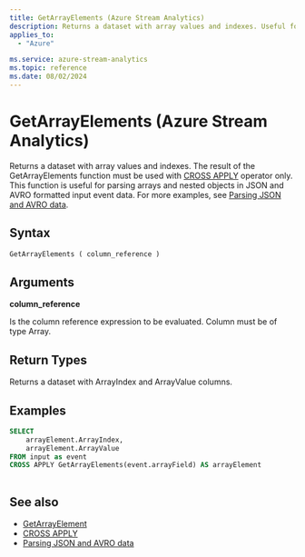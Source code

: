 ```yaml
---
title: GetArrayElements (Azure Stream Analytics)
description: Returns a dataset with array values and indexes. Useful for parsing arrays and nested objects in JSON and AVRO data.
applies_to: 
  - "Azure"

ms.service: azure-stream-analytics
ms.topic: reference
ms.date: 08/02/2024
---
```

# GetArrayElements (Azure Stream Analytics)
Returns a dataset with array values and indexes. The result of the GetArrayElements function must be used with [CROSS APPLY](apply-azure-stream-analytics.md) operator only.  This function is useful for parsing arrays and nested objects in JSON and AVRO formatted input event data. For more examples, see [Parsing JSON and AVRO data](/azure/stream-analytics/stream-analytics-parsing-json).
  
 ## Syntax  
  
```SQL   
GetArrayElements ( column_reference )  
```  
  
## Arguments  
 **column_reference**  
  
 Is the column reference expression to be evaluated. Column must be of type Array.  
  
## Return Types  
 Returns a dataset with ArrayIndex and ArrayValue columns.  
  
## Examples  
  
```SQL  
SELECT   
    arrayElement.ArrayIndex,  
    arrayElement.ArrayValue  
FROM input as event  
CROSS APPLY GetArrayElements(event.arrayField) AS arrayElement  
  
```  

## See also
- [GetArrayElement](getarrayelement-azure-stream-analytics.md)
- [CROSS APPLY](apply-azure-stream-analytics.md)
- [Parsing JSON and AVRO data](/azure/stream-analytics/stream-analytics-parsing-json)
